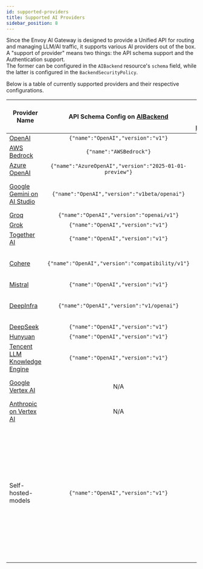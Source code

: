 ```yaml
---
id: supported-providers
title: Supported AI Providers
sidebar_position: 8
---
```


Since the Envoy AI Gateway is designed to provide a Unified API for routing and managing LLM/AI traffic, it supports various AI providers out of the box.
A "support of provider" means two things: the API schema support and the Authentication support. \
The former can be configured in the `AIBackend` resource's `schema` field, while the latter is configured in the `BackendSecurityPolicy`.

Below is a table of currently supported providers and their respective configurations.

| Provider Name                                                                                         |      API Schema Config on [AIBackend]       | Upstream Authentication Config on [BackendSecurityPolicy] | Status | Note                                                                                                                                                   |
|-------------------------------------------------------------------------------------------------------|:--------------------------------------------------:|:---------------------------------------------------------:|:------:|--------------------------------------------------------------------------------------------------------------------------------------------------------|
| [OpenAI](https://platform.openai.com/docs/api-reference)                                              |         `{"name":"OpenAI","version":"v1"}`         |                         [API Key]                         |   ✅    |                                                                                                                                                        |
| [AWS Bedrock](https://docs.aws.amazon.com/bedrock/latest/APIReference/)                               |              `{"name":"AWSBedrock"}`               |                 [AWS Bedrock Credentials]                 |   ✅    |                                                                                                                                                        |
| [Azure OpenAI](https://learn.microsoft.com/en-us/azure/ai-services/openai/reference)                  | `{"name":"AzureOpenAI","version":"2025-01-01-preview"}` |                    [Azure Credentials]                    |   ✅    |                                                                                                                                                        |
| [Google Gemini on AI Studio](https://ai.google.dev/gemini-api/docs/openai)                            |   `{"name":"OpenAI","version":"v1beta/openai"}`    |                         [API Key]                         |   ✅    | Only the OpenAI compatible endpoint                                                                                                                    |
| [Groq](https://console.groq.com/docs/openai)                                                          |     `{"name":"OpenAI","version":"openai/v1"}`      |                         [API Key]                         |   ✅    |                                                                                                                                                        |
| [Grok](https://docs.x.ai/docs/api-reference?utm_source=chatgpt.com#chat-completions)                  |         `{"name":"OpenAI","version":"v1"}`         |                         [API Key]                         |   ✅    |                                                                                                                                                        |
| [Together AI](https://docs.together.ai/docs/openai-api-compatibility)                                 |         `{"name":"OpenAI","version":"v1"}`         |                         [API Key]                         |   ✅    |                                                                                                                                                        |
| [Cohere](https://docs.cohere.com/v2/docs/compatibility-api)                                           |  `{"name":"OpenAI","version":"compatibility/v1"}`  |                         [API Key]                         |   ✅    | Only the OpenAI compatible endpoint                                                                                                                    |
| [Mistral](https://docs.mistral.ai/api/#tag/chat/operation/chat_completion_v1_chat_completions_post)   |         `{"name":"OpenAI","version":"v1"}`         |                         [API Key]                         |   ✅    |                                                                                                                                                        |
| [DeepInfra](https://deepinfra.com/docs/inference)                                                     |     `{"name":"OpenAI","version":"v1/openai"}`      |                         [API Key]                         |   ✅    | Only the OpenAI compatible endpoint                                                                                                                    |
| [DeepSeek](https://api-docs.deepseek.com/)                                                            |         `{"name":"OpenAI","version":"v1"}`         |                         [API Key]                         |   ✅    |                                                                                                                                                        |
| [Hunyuan](https://cloud.tencent.com/document/product/1729/111007)                                     |         `{"name":"OpenAI","version":"v1"}`         |                         [API Key]                         |   ✅    |                                                                                                                                                        |
| [Tencent LLM Knowledge Engine](https://www.tencentcloud.com/document/product/1255/70381?lang=en)      |         `{"name":"OpenAI","version":"v1"}`         |                         [API Key]                         |   ✅    |                                                                                                                                                        |
| [Google Vertex AI](https://cloud.google.com/vertex-ai/docs/reference/rest)                            |                        N/A                         |                            N/A                            |   🚧   | Work-in-progress: [issue#609]                                                                                                                          |
| [Anthropic on Vertex AI](https://cloud.google.com/vertex-ai/generative-ai/docs/partner-models/claude) |                        N/A                         |                            N/A                            |   🚧   | Work-in-progress: [issue#609]                                                                                                                          |
| Self-hosted-models                                                                                    |         `{"name":"OpenAI","version":"v1"}`         |                            N/A                            |   ⚠️   | Depending on the API schema spoken by self-hosted servers. For example, [vLLM] speaks the OpenAI format. Also, API Key auth can be configured as well. |

[AIBackend]: api/api.mdx#AIBackendspec
[BackendSecurityPolicy]: api/api.mdx#backendsecuritypolicyspec
[API Key]: api/api.mdx#backendsecuritypolicyapikey
[AWS Bedrock Credentials]: api/api.mdx#backendsecuritypolicyawscredentials
[Azure Credentials]: api/api.mdx#backendsecuritypolicyazurecredentials
[issue#609]: https://github.com/envoyproxy/ai-gateway/issues/609
[vLLM]: https://docs.vllm.ai/en/v0.8.3/serving/openai_compatible_server.html
